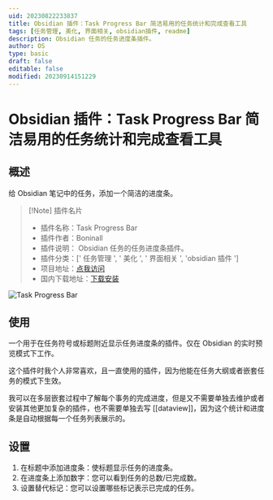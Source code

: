```yaml
---
uid: 20230822233837
title: Obsidian 插件：Task Progress Bar 简洁易用的任务统计和完成查看工具
tags: [任务管理, 美化, 界面相关, obsidian插件, readme]
description: Obsidian 任务的任务进度条插件。
author: OS
type: basic
draft: false
editable: false
modified: 20230914151229
---
```


# Obsidian 插件：Task Progress Bar 简洁易用的任务统计和完成查看工具

## 概述

 给 Obsidian 笔记中的任务，添加一个简洁的进度条。

> [!Note] 插件名片
> - 插件名称：Task Progress Bar
> - 插件作者：Boninall
> - 插件说明： Obsidian 任务的任务进度条插件。
> - 插件分类：[' 任务管理 ', ' 美化 ', ' 界面相关 ', 'obsidian 插件 ']
> - 项目地址：[点我访问](https://github.com/Quorafind/Obsidian-Task-Progress-Bar)
> - 国内下载地址：[下载安装](https://pkmer.cn/products/plugin/pluginMarket/?obsidian-task-progress-bar)

![Task Progress Bar](https://cdn.pkmer.cn/covers/obsidian-task-progress-bar.png!pkmer)

## 使用

一个用于在任务符号或标题附近显示任务进度条的插件。仅在 Obsidian 的实时预览模式下工作。

这个插件时我个人非常喜欢，且一直使用的插件，因为他能在任务大纲或者嵌套任务的模式下生效。

我可以在多层嵌套过程中了解每个事务的完成进度，但是又不需要单独去维护或者安装其他更加复杂的插件，也不需要单独去写 [[dataview]]，因为这个统计和进度条是自动根据每一个任务列表展示的。

## 设置

1. 在标题中添加进度条：使标题显示任务的进度条。
2. 在进度条上添加数字：您可以看到任务的总数/已完成数。
3. 设置替代标记：您可以设置哪些标记表示已完成的任务。
